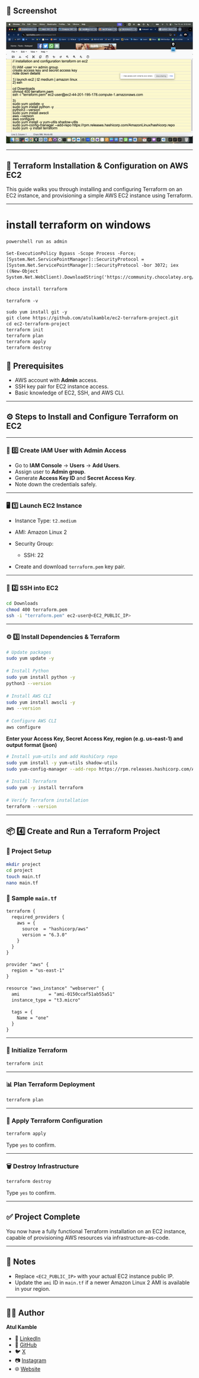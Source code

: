 ## 📸 Screenshot

![Terraform-EC2](https://github.com/atulkamble/ec2-terraform-project/blob/main/terraform-ec2.png)

---




## 📖 Terraform Installation & Configuration on AWS EC2

This guide walks you through installing and configuring Terraform on an EC2 instance, and provisioning a simple AWS EC2 instance using Terraform.

---
# install terraform on windows 
```
powershell run as admin 

Set-ExecutionPolicy Bypass -Scope Process -Force; [System.Net.ServicePointManager]::SecurityProtocol = [System.Net.ServicePointManager]::SecurityProtocol -bor 3072; iex ((New-Object System.Net.WebClient).DownloadString('https://community.chocolatey.org/install.ps1'))

choco install terraform 

terraform -v
```
```
sudo yum install git -y 
git clone https://github.com/atulkamble/ec2-terraform-project.git
cd ec2-terraform-project
terraform init
terraform plan
terraform apply
terraform destroy
```

## 📌 Prerequisites

* AWS account with **Admin** access.
* SSH key pair for EC2 instance access.
* Basic knowledge of EC2, SSH, and AWS CLI.

---

## ⚙️ Steps to Install and Configure Terraform on EC2

---

### 🔐 0️⃣ Create IAM User with Admin Access

* Go to **IAM Console** → **Users** → **Add Users**.
* Assign user to **Admin group**.
* Generate **Access Key ID** and **Secret Access Key**.
* Note down the credentials safely.

---

### 🖥️ 1️⃣ Launch EC2 Instance

* Instance Type: `t2.medium`
* AMI: Amazon Linux 2
* Security Group:

  * SSH: 22
* Create and download `terraform.pem` key pair.

---

### 🔑 2️⃣ SSH into EC2

```bash
cd Downloads
chmod 400 terraform.pem
ssh -i "terraform.pem" ec2-user@<EC2_PUBLIC_IP>
```

---

### ⚙️ 3️⃣ Install Dependencies & Terraform

```bash
# Update packages
sudo yum update -y

# Install Python
sudo yum install python -y
python3 --version

# Install AWS CLI
sudo yum install awscli -y
aws --version

# Configure AWS CLI
aws configure
```

**Enter your Access Key, Secret Access Key, region (e.g. us-east-1) and output format (json)**

```bash
# Install yum-utils and add HashiCorp repo
sudo yum install -y yum-utils shadow-utils
sudo yum-config-manager --add-repo https://rpm.releases.hashicorp.com/AmazonLinux/hashicorp.repo

# Install Terraform
sudo yum -y install terraform

# Verify Terraform installation
terraform --version
```

---

## 📦 4️⃣ Create and Run a Terraform Project

### 📁 Project Setup

```bash
mkdir project
cd project
touch main.tf
nano main.tf
```

### 📝 Sample `main.tf`

```hcl
terraform {
  required_providers {
    aws = {
      source  = "hashicorp/aws"
      version = "6.3.0"
    }
  }
}

provider "aws" {
  region = "us-east-1"
}

resource "aws_instance" "webserver" {
  ami           = "ami-0150ccaf51ab55a51"
  instance_type = "t3.micro"

  tags = {
    Name = "one"
  }
}
```

---

### 📌 Initialize Terraform

```bash
terraform init
```

---

### 📊 Plan Terraform Deployment

```bash
terraform plan
```

---

### 🚀 Apply Terraform Configuration

```bash
terraform apply
```

Type `yes` to confirm.

---

### 🗑️ Destroy Infrastructure

```bash
terraform destroy
```

Type `yes` to confirm.

---

## ✅ Project Complete

You now have a fully functional Terraform installation on an EC2 instance, capable of provisioning AWS resources via infrastructure-as-code.

---

## 📎 Notes

* Replace `<EC2_PUBLIC_IP>` with your actual EC2 instance public IP.
* Update the `ami` ID in `main.tf` if a newer Amazon Linux 2 AMI is available in your region.

---
## 👨‍💻 Author

**Atul Kamble**

- 💼 [LinkedIn](https://www.linkedin.com/in/atuljkamble)
- 🐙 [GitHub](https://github.com/atulkamble)
- 🐦 [X](https://x.com/Atul_Kamble)
- 📷 [Instagram](https://www.instagram.com/atuljkamble)
- 🌐 [Website](https://www.atulkamble.in)

